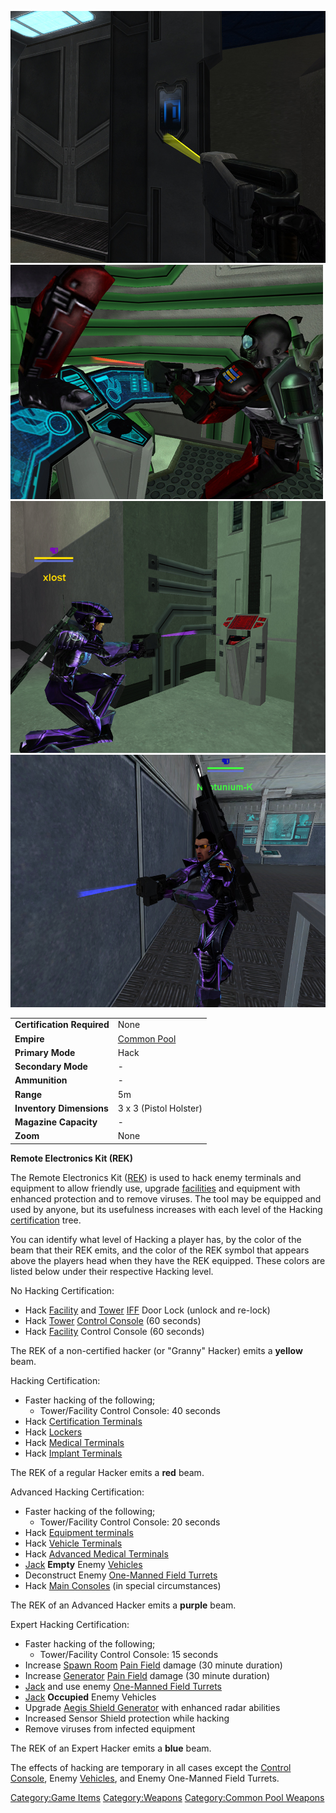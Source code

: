 ![](images/GrannyHacker.jpg "fig:GrannyHacker.jpg")
![](images/PSScreenShot0329.jpg "fig:PSScreenShot0329.jpg")
![](images/AdvancedHacker.jpg "fig:AdvancedHacker.jpg")
![](images/ExpertHacker.jpg "fig:ExpertHacker.jpg")

|                            |                               |
| -------------------------- | ----------------------------- |
| **Certification Required** | None                          |
| **Empire**                 | [Common Pool](Common_Pool.md) |
| **Primary Mode**           | Hack                          |
| **Secondary Mode**         | \-                            |
| **Ammunition**             | \-                            |
| **Range**                  | 5m                            |
| **Inventory Dimensions**   | 3 x 3 (Pistol Holster)        |
| **Magazine Capacity**      | \-                            |
| **Zoom**                   | None                          |

**Remote Electronics Kit (REK)**

The Remote Electronics Kit ([REK](Remote_Electronics_Kit.md)) is used to hack enemy
terminals and equipment to allow friendly use, upgrade
[facilities](facility.md) and equipment with enhanced protection
and to remove viruses. The tool may be equipped and used by anyone, but
its usefulness increases with each level of the Hacking
[certification](certification.md) tree.

You can identify what level of Hacking a player has, by the color of the
beam that their REK emits, and the color of the REK symbol that appears
above the players head when they have the REK equipped. These colors are
listed below under their respective Hacking level.

No Hacking Certification:

- Hack [Facility](Facilities.md) and [Tower](Towers.md)
  [IFF](IFF.md) Door Lock (unlock and re-lock)
- Hack [Tower](Towers.md) [Control
  Console](Control_Console.md) (60 seconds)
- Hack [Facility](Facilities.md) Control Console (60 seconds)

The REK of a non-certified hacker (or "Granny" Hacker) emits a
**yellow** beam.

Hacking Certification:

- Faster hacking of the following;
  - Tower/Facility Control Console: 40 seconds
- Hack [Certification Terminals](Certification_Terminal.md)
- Hack [Lockers](Lockers.md)
- Hack [Medical Terminals](Medical_Terminal.md)
- Hack [Implant Terminals](Implant_Terminal.md)

The REK of a regular Hacker emits a **red** beam.

Advanced Hacking Certification:

- Faster hacking of the following;
  - Tower/Facility Control Console: 20 seconds
- Hack [Equipment terminals](Equipment_Terminal.md)
- Hack [Vehicle Terminals](Vehicle_Terminal.md)
- Hack [Advanced Medical
  Terminals](Advanced_Medical_Terminal.md)
- [Jack](Jack.md) **Empty** Enemy
  [Vehicles](Vehicle.md)
- Deconstruct Enemy [One-Manned Field
  Turrets](One-Manned_Field_Turret.md)
- Hack [Main Consoles](Main_Terminal.md) (in special
  circumstances)

The REK of an Advanced Hacker emits a **purple** beam.

Expert Hacking Certification:

- Faster hacking of the following;
  - Tower/Facility Control Console: 15 seconds
- Increase [Spawn Room](Spawn_Room.md) [Pain
  Field](Pain_Field.md) damage (30 minute duration)
- Increase [Generator](Generator.md) [Pain
  Field](Pain_Field.md) damage (30 minute duration)
- [Jack](Jack.md) and use enemy [One-Manned Field
  Turrets](One-Manned_Field_Turret.md)
- [Jack](Jack.md) **Occupied** Enemy Vehicles
- Upgrade [Aegis Shield Generator](Aegis_Shield_Generator.md)
  with enhanced radar abilities
- Increased Sensor Shield protection while hacking
- Remove viruses from infected equipment

The REK of an Expert Hacker emits a **blue** beam.

The effects of hacking are temporary in all cases except the [Control
Console](Control_Console.md), Enemy
[Vehicles](Vehicle.md), and Enemy One-Manned Field Turrets.

[Category:Game Items](Category:Game_Items.md)
[Category:Weapons](Category:Weapons.md) [Category:Common Pool
Weapons](Category:Common_Pool_Weapons.md)
